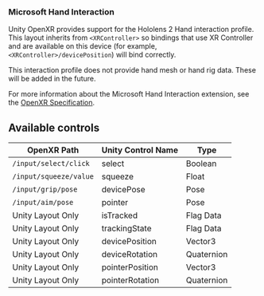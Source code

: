 ### Microsoft Hand Interaction

Unity OpenXR provides support for the Hololens 2 Hand interaction profile. This layout inherits from `<XRController>` so bindings that use XR Controller and are available on this device (for example, `<XRController>/devicePosition`) will bind correctly.

This interaction profile does not provide hand mesh or hand rig data. These will be added in the future.

For more information about the Microsoft Hand Interaction extension, see the [OpenXR Specification](https://www.khronos.org/registry/OpenXR/specs/1.0/html/xrspec.html#XR_MSFT_hand_interaction).

## Available controls

| OpenXR Path | Unity Control Name | Type |
|----|----|----|
|`/input/select/click`| select | Boolean |
|`/input/squeeze/value` | squeeze | Float |
|`/input/grip/pose` | devicePose | Pose |
|`/input/aim/pose` | pointer | Pose |
| Unity Layout Only  | isTracked | Flag Data |
| Unity Layout Only  | trackingState | Flag Data |
| Unity Layout Only  | devicePosition | Vector3 |
| Unity Layout Only  | deviceRotation | Quaternion |
| Unity Layout Only  | pointerPosition | Vector3 |
| Unity Layout Only  | pointerRotation | Quaternion |